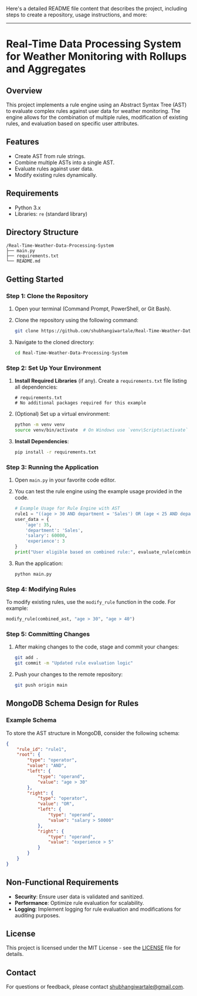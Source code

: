 Here's a detailed README file content that describes the project, including steps to create a repository, usage instructions, and more:

---

# Real-Time Data Processing System for Weather Monitoring with Rollups and Aggregates

## Overview

This project implements a rule engine using an Abstract Syntax Tree (AST) to evaluate complex rules against user data for weather monitoring. The engine allows for the combination of multiple rules, modification of existing rules, and evaluation based on specific user attributes.

## Features

- Create AST from rule strings.
- Combine multiple ASTs into a single AST.
- Evaluate rules against user data.
- Modify existing rules dynamically.

## Requirements

- Python 3.x
- Libraries: `re` (standard library)

## Directory Structure

```
/Real-Time-Weather-Data-Processing-System
├── main.py
├── requirements.txt
└── README.md
```

## Getting Started

### Step 1: Clone the Repository

1. Open your terminal (Command Prompt, PowerShell, or Git Bash).
2. Clone the repository using the following command:

   ```bash
   git clone https://github.com/shubhangiwartale/Real-Time-Weather-Data-Processing-System.git
   ```

3. Navigate to the cloned directory:

   ```bash
   cd Real-Time-Weather-Data-Processing-System
   ```

### Step 2: Set Up Your Environment

1. **Install Required Libraries** (if any). Create a `requirements.txt` file listing all dependencies:

   ```plaintext
   # requirements.txt
   # No additional packages required for this example
   ```

2. (Optional) Set up a virtual environment:

   ```bash
   python -m venv venv
   source venv/bin/activate  # On Windows use `venv\Scripts\activate`
   ```

3. **Install Dependencies**:

   ```bash
   pip install -r requirements.txt
   ```

### Step 3: Running the Application

1. Open `main.py` in your favorite code editor.
2. You can test the rule engine using the example usage provided in the code. 

   ```python
   # Example Usage for Rule Engine with AST
   rule1 = "((age > 30 AND department = 'Sales') OR (age < 25 AND department = 'Marketing')) AND (salary > 50000 OR experience > 5)"
   user_data = {
       'age': 35,
       'department': 'Sales',
       'salary': 60000,
       'experience': 3
   }
   print("User eligible based on combined rule:", evaluate_rule(combined_ast, user_data))
   ```

3. Run the application:

   ```bash
   python main.py
   ```

### Step 4: Modifying Rules

To modify existing rules, use the `modify_rule` function in the code. For example:

```python
modify_rule(combined_ast, "age > 30", "age > 40")
```

### Step 5: Committing Changes

1. After making changes to the code, stage and commit your changes:

   ```bash
   git add .
   git commit -m "Updated rule evaluation logic"
   ```

2. Push your changes to the remote repository:

   ```bash
   git push origin main
   ```

## MongoDB Schema Design for Rules

### Example Schema

To store the AST structure in MongoDB, consider the following schema:

```json
{
    "rule_id": "rule1",
    "root": {
        "type": "operator",
        "value": "AND",
        "left": {
            "type": "operand",
            "value": "age > 30"
        },
        "right": {
            "type": "operator",
            "value": "OR",
            "left": {
                "type": "operand",
                "value": "salary > 50000"
            },
            "right": {
                "type": "operand",
                "value": "experience > 5"
            }
        }
    }
}
```

## Non-Functional Requirements

- **Security**: Ensure user data is validated and sanitized.
- **Performance**: Optimize rule evaluation for scalability.
- **Logging**: Implement logging for rule evaluation and modifications for auditing purposes.

## License

This project is licensed under the MIT License - see the [LICENSE](LICENSE) file for details.

## Contact

For questions or feedback, please contact shubhangiwartale@gmail.com.
